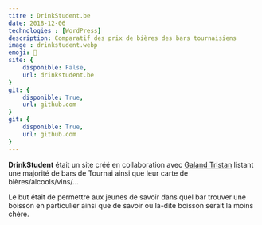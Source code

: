 ```yaml
---
titre : DrinkStudent.be
date: 2018-12-06
technologies : [WordPress]
description: Comparatif des prix de bières des bars tournaisiens
image : drinkstudent.webp
emoji: 🍺
site: {
    disponible: False,
    url: drinkstudent.be
}
git: {
    disponible: True,
    url: github.com
}
git: {
    disponible: True,
    url: github.com
}
---
```

**DrinkStudent** était un site créé en collaboration avec [Galand Tristan](https://galandtristan.be) listant une majorité de bars de Tournai ainsi que leur carte de bières/alcools/vins/...

Le but était de permettre aux jeunes de savoir dans quel bar trouver une boisson en particulier ainsi que de savoir où la-dite boisson serait la moins chère. 